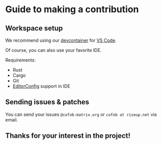 # Guide to making a contribution

## Workspace setup

We recommend using our [devcontainer](https://code.visualstudio.com/docs/remote/containers) for [VS Code](https://code.visualstudio.com/).

Of course, you can also use your favorite IDE.

Requirements:
 - Rust
 - Cargo
 - Git
 - [EditorConfig](https://editorconfig.org/) support in IDE

## Sending issues & patches

You can send your issues `@cofob:matrix.org` or `cofob at riseup.net` via email.

## Thanks for your interest in the project!
